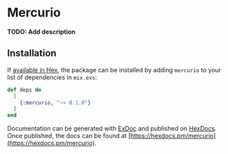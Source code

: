 # Mercurio

**TODO: Add description**

## Installation

If [available in Hex](https://hex.pm/docs/publish), the package can be installed
by adding `mercurio` to your list of dependencies in `mix.exs`:

```elixir
def deps do
  [
    {:mercurio, "~> 0.1.0"}
  ]
end
```

Documentation can be generated with [ExDoc](https://github.com/elixir-lang/ex_doc)
and published on [HexDocs](https://hexdocs.pm). Once published, the docs can
be found at [https://hexdocs.pm/mercurio](https://hexdocs.pm/mercurio).

